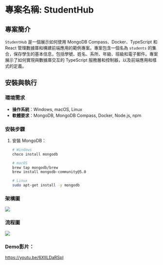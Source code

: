 # 專案名稱: StudentHub

## 專案簡介
`StudentHub` 是一個展示如何使用 MongoDB Compass、Docker、TypeScript 和 React 管理數據庫和構建前端應用的範例專案。專案包含一個名為 `students` 的集合，保存學生的基本信息，包括學號、姓名、系所、年級、班級和電子郵件。專案展示了如何實現與數據庫交互的 TypeScript 服務層和控制器，以及前端應用和樣式的定義。

## 安裝與執行
### 環境需求
- **操作系統**：Windows, macOS, Linux
- **軟體要求**：MongoDB, MongoDB Compass, Docker, Node.js, npm

### 安裝步驟
1. 安裝 MongoDB：
   ```bash
   # Windows
   choco install mongodb

   # macOS
   brew tap mongodb/brew
   brew install mongodb-community@5.0

   # Linux
   sudo apt-get install -y mongodb
### 架構圖 
![](1-1.png) 
### 流程圖 
![](2-1.png)
### Demo影片： 
https://youtu.be/6XIILDaRSpI